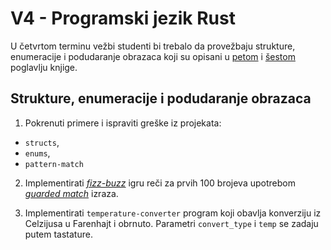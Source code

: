 # V4 - Programski jezik Rust

U četvrtom terminu vežbi studenti bi trebalo da provežbaju strukture, enumeracije i podudaranje obrazaca koji su opisani u [petom](https://doc.rust-lang.org/book/ch05-00-structs.html) i [šestom](https://doc.rust-lang.org/book/ch06-00-enums.html) poglavlju knjige.

## Strukture, enumeracije i podudaranje obrazaca

1. Pokrenuti primere i ispraviti greške iz projekata:

  - `structs`,
  - `enums`,
  - `pattern-match`

2. Implementirati _[fizz-buzz](https://en.wikipedia.org/wiki/Fizz_buzz)_ igru reči za prvih 100 brojeva upotrebom _[guarded match](https://doc.rust-lang.org/rust-by-example/flow_control/match/guard.html)_ izraza.

3. Implementirati `temperature-converter` program koji obavlja konverziju iz Celzijusa u Farenhajt i obrnuto. Parametri `convert_type` i `temp` se zadaju putem tastature.
